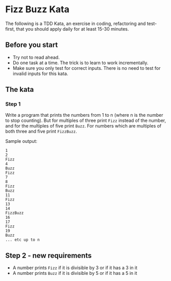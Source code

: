 # Fizz Buzz Kata

The following is a TDD Kata, an exercise in coding, refactoring and test-first, that you should apply daily for at least 15-30 minutes.

## Before you start

- Try not to read ahead.
- Do one task at a time. The trick is to learn to work incrementally.
- Make sure you only test for correct inputs. There is no need to test for invalid inputs for this kata.

## The kata

### Step 1

Write a program that prints the numbers from 1 to n (where n is the number to stop counting). But for multiples of three print `Fizz` instead of the number, and for the multiples of five print `Buzz`. For numbers which are multiples of both three and five print `FizzBuzz`.

Sample output:

```text
1
2
Fizz
4
Buzz
Fizz
7
8
Fizz
Buzz
11
Fizz
13
14
FizzBuzz
16
17
Fizz
19
Buzz
... etc up to n
```

## Step 2 - new requirements

- A number prints `Fizz` if it is divisible by 3 or if it has a 3 in it
- A number prints `Buzz` if it is divisible by 5 or if it has a 5 in it
